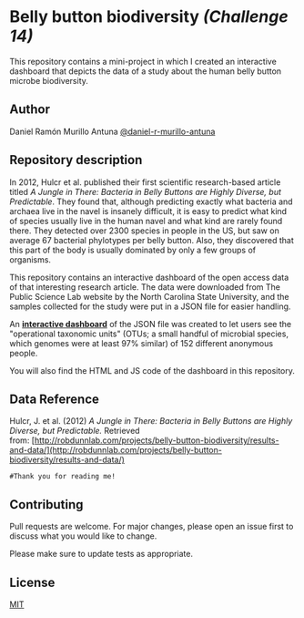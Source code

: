 # Belly button biodiversity *(Challenge 14)*

This repository contains a mini-project in which I created an interactive dashboard that depicts the data of a study about the human belly button microbe biodiversity.

## Author

Daniel Ramón Murillo Antuna [@daniel-r-murillo-antuna](https://www.github.com/daniel-r-murillo-antuna)

## Repository description

In 2012, Hulcr et al. published their first scientific research-based article titled *A Jungle in There: Bacteria in Belly Buttons are Highly Diverse, but Predictable*. They found that, although predicting exactly what bacteria and archaea live in the navel is insanely difficult, it is easy to predict what kind of species usually live in the human navel and what kind are rarely found there. They detected over 2300 species in people in the US, but saw on average 67 bacterial phylotypes per belly button. Also, they discovered that this part of the body is usually dominated by only a few groups of organisms.

This repository contains an interactive dashboard of the open access data of that interesting research article. The data were downloaded from The Public Science Lab website by the North Carolina State University, and the samples collected for the study were put in a JSON file for easier handling.

An [**interactive dashboard**](https://daniel-r-murillo-antuna.github.io/belly-button-challenge/index.html) of the JSON file was created to let users see the "operational taxonomic units" (OTUs; a small handful of microbial species, which genomes were at least 97% similar) of 152 different anonymous people.

You will also find the HTML and JS code of the dashboard in this repository.

## Data Reference

Hulcr, J. et al. (2012) *A Jungle in There: Bacteria in Belly Buttons are Highly Diverse, but Predictable.* Retrieved from: [http://robdunnlab.com/projects/belly-button-biodiversity/results-and-data/](http://robdunnlab.com/projects/belly-button-biodiversity/results-and-data/)

```#Thank you for reading me!```

## Contributing

Pull requests are welcome. For major changes, please open an issue first to discuss what you would like to change.

Please make sure to update tests as appropriate.

## License

[MIT](https://choosealicense.com/licenses/mit/)